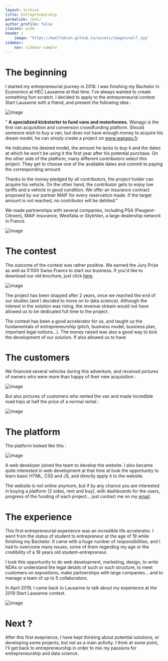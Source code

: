 ```yaml
---
layout: archive
title: Entrepreneurship
permalink: /ent/
author_profile: false
classes: wide
header :
    image: "https://maelfabien.github.io/assets/images/wolf.jpg"
sidebar:
    nav: sidebar-sample
---
```


# The beginning

I started my entrepreneurial journey in 2016. I was finishing my Bachelor in Economics at HEC Lausanne at that time. I've always wanted to create something fom scratch. I decided to apply to the entrepreneurial contest Start Lausanne with a friend, and present the following idea :

![image](https://maelfabien.github.io/assets/images/wanago.png)

" **A specialized kickstarter to fund vans and motorhomes.**  Wanago is the first van acquisition and conversion crowdfunding platform. Should someone wish to buy a van, but does not have enough money to acquire his dream model, he can simply create a project on www.wanago.fr.

He indicates his desired model, the amount he lacks to buy it and the dates at which he won’t be using it the first year after his potential purchase. On the other side of the platform, many different contributors select this project. They get to choose one of the available dates and commit to paying the corresponding amount.

Thanks to the money pledged by all contributors, the project holder can acquire his vehicle. On the other hand, the contributor gets to enjoy low tariffs and a vehicle in good condition. We offer an insurance contract proposed by our partner MAIF for every reservation made. If the target amount is not reached, no contributor will be debited."

We made partnerships with several companies, including PSA (Peugeot-Citroen), MAIF Insurance, Westfalia or StyleVan, a large dealership network in France.

![image](https://maelfabien.github.io/assets/images/partners.png)

# The contest

The outcome of the contest was rather positive. We earned the Jury Prize as well as 5'000 Swiss Francs to start our business. If you'd like to download our old brochure, just click [here](https://maelfabien.github.io/assets/images/press.pdf). 

![image](https://maelfabien.github.io/assets/images/wanago.jpg)

The project has been stopped after 2 years, once we reached the end of our studies (and I decided to move on to data science). Although the interest in the solution was rising, the revenue stream would not have allowed us to be dedicated full time to the project.

The contest has been a good accelerator for us, and taught us the fundamentals of entrepreneurship (pitch, business model, business plan, important legal notions...). The money raised was also a good way to kick the development of our solution. If also allowed us to have 

# The customers

We financed several vehicles during this adventure, and received pictures of owners who were more than happy of their new acquisition : 

![image](https://maelfabien.github.io/assets/images/acq.jpg)

But also pictures of customers who rented the van and made incredible road trips at half the price of a normal rental :

![image](https://maelfabien.github.io/assets/images/cust.png)

# The platform

The platform looked like this :

![image](https://maelfabien.github.io/assets/images/platform.png)

A web developer joined the team to develop the website. I also became quite interested in web development at that time at took the opportunity to learn basic HTML, CSS and JS, and directly apply it to the website.

The website is not online anymore, but if by any chance you are interested in buying a platform (2 sides, rent and buy), with dashboards for the users, progress of the funding of each project... just contact me on my [email](mailto:mael.fabien@gmail.com).
 
 # The experience
 
 This first entrepreneurial experience was an incredible life accelerator. I went from the status of student to entrepreneur at the age of 19 while finishing my Bachelor. It came with a huge number of responsibilities, and I had to overcome many issues, some of them regarding my age or the credibility of a 19 years old student-entrepreneur.
 
I took this opportunity to do web development, marketing, design, to write NDAs or understand the legal details of such or such structure, to meet customers on expositions, make partnerships with large companies... and to manage a team of up to 5 collaborators.

In April 2019, I came back to Lausanne to talk about my experience at the 2019 Start Lausanne contest.

![image](https://maelfabien.github.io/assets/images/speak.jpg)

 # Next ?
 
After this first exeprience, I have kept thinking about potential solutions, or developing some projects, but not as a main activity. I think at some point, I'll get back to entrepreneurship in order to mix my passions for entrepreneurship and data science. 
